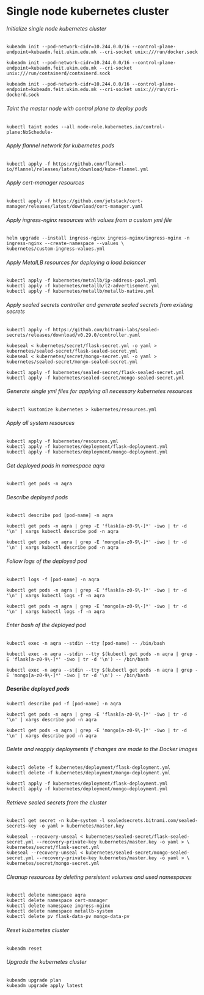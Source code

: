 # Single node kubernetes cluster

###### Initialize single node kubernetes cluster

```
kubeadm init --pod-network-cidr=10.244.0.0/16 --control-plane-endpoint=kubeadm.feit.ukim.edu.mk --cri-socket unix:///run/docker.sock
```

```
kubeadm init --pod-network-cidr=10.244.0.0/16 --control-plane-endpoint=kubeadm.feit.ukim.edu.mk --cri-socket unix:///run/containerd/containerd.sock
```

```
kubeadm init --pod-network-cidr=10.244.0.0/16 --control-plane-endpoint=kubeadm.feit.ukim.edu.mk --cri-socket unix:///run/cri-dockerd.sock
```

###### Taint the master node with control plane to deploy pods

```
kubectl taint nodes --all node-role.kubernetes.io/control-plane:NoSchedule-
```

###### Apply flannel network for kubernetes pods

```
kubectl apply -f https://github.com/flannel-io/flannel/releases/latest/download/kube-flannel.yml
```

###### Apply cert-manager resources

```
kubectl apply -f https://github.com/jetstack/cert-manager/releases/latest/download/cert-manager.yaml
```

###### Apply ingress-nginx resources with values from a custom yml file

```
helm upgrade --install ingress-nginx ingress-nginx/ingress-nginx -n ingress-nginx --create-namespace --values \
kubernetes/custom-ingress-values.yml
```

###### Apply MetalLB resources for deploying a load balancer

```
kubectl apply -f kubernetes/metallb/ip-address-pool.yml
kubectl apply -f kubernetes/metallb/l2-advertisement.yml
kubectl apply -f kubernetes/metallb/metallb-native.yml
```

###### Apply sealed secrets controller and generate sealed secrets from existing secrets

```
kubectl apply -f https://github.com/bitnami-labs/sealed-secrets/releases/download/v0.29.0/controller.yaml

kubeseal < kubernetes/secret/flask-secret.yml -o yaml > kubernetes/sealed-secret/flask-sealed-secret.yml
kubeseal < kubernetes/secret/mongo-secret.yml -o yaml > kubernetes/sealed-secret/mongo-sealed-secret.yml
```

```
kubectl apply -f kubernetes/sealed-secret/flask-sealed-secret.yml
kubectl apply -f kubernetes/sealed-secret/mongo-sealed-secret.yml
```

###### Generate single yml files for applying all necessary kubernetes resources

```
kubectl kustomize kubernetes > kubernetes/resources.yml
```

###### Apply all system resources

```
kubectl apply -f kubernetes/resources.yml
kubectl apply -f kubernetes/deployment/flask-deployment.yml
kubectl apply -f kubernetes/deployment/mongo-deployment.yml
```

###### Get deployed pods in namespace aqra

```
kubectl get pods -n aqra
```

###### Describe deployed pods

```
kubectl describe pod [pod-name] -n aqra
```

```
kubectl get pods -n aqra | grep -E 'flask[a-z0-9\-]*' -iwo | tr -d '\n' | xargs kubectl describe pod -n aqra
```

```
kubectl get pods -n aqra | grep -E 'mongo[a-z0-9\-]*' -iwo | tr -d '\n' | xargs kubectl describe pod -n aqra
```

###### Follow logs of the deployed pod

```
kubectl logs -f [pod-name] -n aqra
```

```
kubectl get pods -n aqra | grep -E 'flask[a-z0-9\-]*' -iwo | tr -d '\n' | xargs kubectl logs -f -n aqra
```

```
kubectl get pods -n aqra | grep -E 'mongo[a-z0-9\-]*' -iwo | tr -d '\n' | xargs kubectl logs -f -n aqra
```

###### Enter bash of the deployed pod

```
kubectl exec -n aqra --stdin --tty [pod-name] -- /bin/bash
```

```
kubectl exec -n aqra --stdin --tty $(kubectl get pods -n aqra | grep -E 'flask[a-z0-9\-]*' -iwo | tr -d '\n') -- /bin/bash
```

```
kubectl exec -n aqra --stdin --tty $(kubectl get pods -n aqra | grep -E 'mongo[a-z0-9\-]*' -iwo | tr -d '\n') -- /bin/bash
```

##### Describe deployed pods

```
kubectl describe pod -f [pod-name] -n aqra
```

```
kubectl get pods -n aqra | grep -E 'flask[a-z0-9\-]*' -iwo | tr -d '\n' | xargs describe pod -n aqra
```

```
kubectl get pods -n aqra | grep -E 'mongo[a-z0-9\-]*' -iwo | tr -d '\n' | xargs describe pod -n aqra
```

###### Delete and reapply deployments if changes are made to the Docker images

```
kubectl delete -f kubernetes/deployment/flask-deployment.yml
kubectl delete -f kubernetes/deployment/mongo-deployment.yml
```

```
kubectl apply -f kubernetes/deployment/flask-deployment.yml
kubectl apply -f kubernetes/deployment/mongo-deployment.yml
```

###### Retrieve sealed secrets from the cluster

```
kubectl get secret -n kube-system -l sealedsecrets.bitnami.com/sealed-secrets-key -o yaml > kubernetes/master.key

kubeseal --recovery-unseal < kubernetes/sealed-secret/flask-sealed-secret.yml --recovery-private-key kubernetes/master.key -o yaml > \
kubernetes/secret/flask-secret.yml
kubeseal --recovery-unseal < kubernetes/sealed-secret/mongo-sealed-secret.yml --recovery-private-key kubernetes/master.key -o yaml > \
kubernetes/secret/mongo-secret.yml
```

###### Cleanup resources by deleting persistent volumes and used namespaces

```
kubectl delete namespace aqra
kubectl delete namespace cert-manager
kubectl delete namespace ingress-nginx
kubectl delete namespace metallb-system
kubectl delete pv flask-data-pv mongo-data-pv
```

###### Reset kubernetes cluster

```
kubeadm reset
```

###### Upgrade the kubernetes cluster

```
kubeadm upgrade plan
kubeadm upgrade apply latest
```